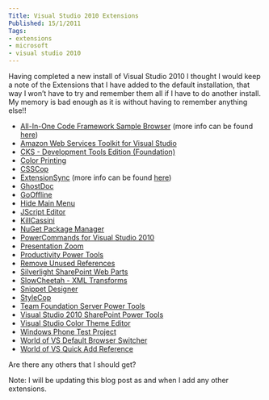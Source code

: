 ```yaml
---
Title: Visual Studio 2010 Extensions
Published: 15/1/2011
Tags:
- extensions
- microsoft
- visual studio 2010
---
```


Having completed a new install of Visual Studio 2010 I thought I would keep a note of the Extensions that I have added to the default installation, that way I won’t have to try and remember them all if I have to do another install. My memory is bad enough as it is without having to remember anything else!!

- [All-In-One Code Framework Sample Browser](http://visualstudiogallery.msdn.microsoft.com/4934b087-e6cc-44dd-b992-a71f00a2a6df) (more info can be found [here](http://www.gep13.co.uk/blog/all-in-one-code-framework))
- [Amazon Web Services Toolkit for Visual Studio](http://visualstudiogallery.msdn.microsoft.com/175787af-a563-4306-957b-686b4ee9b497)
- [CKS - Development Tools Edition (Foundation)](http://visualstudiogallery.msdn.microsoft.com/a346880f-2d29-47a6-84a2-f2d568dd6997)
- [Color Printing](http://visualstudiogallery.msdn.microsoft.com/00ec88c2-1553-47d2-8170-3c5baa0c6e44/)
- [CSSCop](http://visualstudiogallery.msdn.microsoft.com/a921b98e-9430-4be2-bf53-1169e12bdb50)
- [ExtensionSync](http://visualstudiogallery.msdn.microsoft.com/dbaf0ac9-fb7b-4fb3-b34d-ea2269276d3c) (more info can be found [here](http://www.gep13.co.uk/blog/a-tool-to-synchronise-visual-studio-2010-extensions))
- [GhostDoc](http://visualstudiogallery.msdn.microsoft.com/46A20578-F0D5-4B1E-B55D-F001A6345748/)
- [GoOffline](http://visualstudiogallery.msdn.microsoft.com/425f09d8-d070-4ab1-84c1-68fa326190f4?SRC=Home)
- [Hide Main Menu](http://visualstudiogallery.msdn.microsoft.com/bdbcffca-32a6-4034-8e89-c31b86ad4813)
- [JScript Editor](http://visualstudiogallery.msdn.microsoft.com/872d27ee-38c7-4a97-98dc-0d8a431cc2ed/)
- [KillCassini](http://visualstudiogallery.msdn.microsoft.com/1269c9a1-fcfe-4b47-91e7-22c7027f3c41)
- [NuGet Package Manager](http://visualstudiogallery.msdn.microsoft.com/27077b70-9dad-4c64-adcf-c7cf6bc9970c/)
- [PowerCommands for Visual Studio 2010](http://visualstudiogallery.msdn.microsoft.com/e5f41ad9-4edc-4912-bca3-91147db95b99/)
- [Presentation Zoom](http://visualstudiogallery.msdn.microsoft.com/6a7a0b57-7059-470d-bcfa-60ceb78dc752/)
- [Productivity Power Tools](http://visualstudiogallery.msdn.microsoft.com/d0d33361-18e2-46c0-8ff2-4adea1e34fef/)
- [Remove Unused References](http://visualstudiogallery.msdn.microsoft.com/9811e528-cfa8-4fe7-9dd1-4021978b5097)
- [Silverlight SharePoint Web Parts](http://visualstudiogallery.msdn.microsoft.com/e8360a85-58ca-42d1-8de0-e48a1ab071c7)
- [SlowCheetah - XML Transforms](http://visualstudiogallery.msdn.microsoft.com/69023d00-a4f9-4a34-a6cd-7e854ba318b5)
- [Snippet Designer](http://visualstudiogallery.msdn.microsoft.com/B08B0375-139E-41D7-AF9B-FAEE50F68392/)
- [StyleCop](http://visualstudiogallery.msdn.microsoft.com/06C6AE96-FB05-4379-8800-F08DAEABB7BE)
- [Team Foundation Server Power Tools](http://visualstudiogallery.msdn.microsoft.com/c255a1e4-04ba-4f68-8f4e-cd473d6b971f/)
- [Visual Studio 2010 SharePoint Power Tools](http://visualstudiogallery.msdn.microsoft.com/8e602a8c-6714-4549-9e95-f3700344b0d9)
- [Visual Studio Color Theme Editor](http://visualstudiogallery.msdn.microsoft.com/20cd93a2-c435-4d00-a797-499f16402378/)
- [Windows Phone Test Project](http://visualstudiogallery.msdn.microsoft.com/6819514d-4bd6-4f31-a231-48c6530ed03b)
- [World of VS Default Browser Switcher](http://visualstudiogallery.msdn.microsoft.com/bb424812-f742-41ef-974a-cdac607df921)
- [World of VS Quick Add Reference](http://visualstudiogallery.msdn.microsoft.com/dc06b54c-b6c4-4cf5-8203-a09c6979e881)

Are there any others that I should get?

Note: I will be updating this blog post as and when I add any other extensions.
